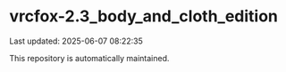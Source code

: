 # vrcfox-2.3_body_and_cloth_edition

Last updated: 2025-06-07 08:22:35

This repository is automatically maintained.
